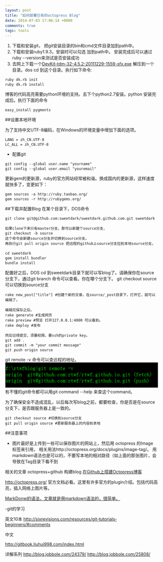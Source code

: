 ```yaml
---
layout: post
title: "如何部署已有的octopress Blog"
date: 2014-07-03 17:06:14 +0800
comments: true
tags: tools
---
```

1. 下载和安装git， 把git安装目录的bin和cmd文件目录加到path中。
2. 下载和安装ruby1.9.3，安装时可以勾选 加到path中。 安装完成后可以通过ruby --version来测试是否安装成功
3. 去网上下载一个[DevKit-tdm-32-4.5.2-20111229-1559-sfx.exe](https://github.com/downloads/oneclick/rubyinstaller/DevKit-tdm-32-4.5.2-20111229-1559-sfx.exe) 解压到一个目录。dos cd 到这个目录。执行如下命令:
```
ruby dk.rb init 
ruby dk.rb install
```
博客的代码高亮需要python环境的支持。去下个python2.7安装。python 安装完成后。执行下面的命令

```
easy_install pygments
```

##设置本地环境

为了支持中文UTF-8编码，在Windows的环境变量中增加下面的选项。
```
LANG = zh_CN.UTF-8
LC_ALL = zh_CN.UTF-8
```

- 配置git
```
git config --global user.name "yourname"
git config --global user.email "youremail"
```

更新gem的更新源，ruby的官方网站经常被和谐。换成国内的更新源，这样速度就快多了，变更如下：
```
gem sources -a http://ruby.taobao.org/
gem sources -r http://rubygems.org/
```

##下载并配置Blog
在某个目录下，DOS命令
```
git clone git@github.com:sweetdark/sweetdark.github.com.git sweetdark

如果clone下来只有master分支，那可以新建个source分支，
git checkout -b source 
这个命令会新建source分支并切换到source分支。
再执行git pull origin source 把远程的github上source分支拉到本地source分支。

cd sweetdark
gem install bundler
bundle install
```

配置好之后，DOS cd 到sweetdark目录下就可以写blog了。请确保你在source 分支下，通过git branch 命令可以查看。你在哪个分支下。 git checkout source 可以切换到source分支
```
rake new_post["title"] #创建个新的文章，在source/_post目录下，打开它，就可以编辑了。

编辑完保存之后。
rake generate #生成网页
rake preview #预览 打开127.0.0.1:4000 可以看到。
rake deploy #发布

然后记得提交，须要权限，要ssh的private key。
git add .
git commit -m "your commit message"
git push origin source

```
git remote -v 命令可以查远程的地址。
![](../images/gitremote.png)
有不懂的git命令都可以用git command --help 来查这个command。


为了确保安全不造成混乱，以后每次写blog之前，都要检查，你是否是在source分支下，是否跟服务器上是一致的。
```
git checkout source #切换到source分支
git pull origin source #更新服务器上的内容到本地
```

##注意事项
- 图片最好是上传到一些可以保存图片的网站上，然后用 octopress 的Image 标签来引用， 相关用法http://octopress.org/docs/plugins/image-tag/。
用markdown语法也是可以的，不要写本地的相对路径（如上面的那张图片，会导致在Tag目录下看不到

相关的文章
octopress+github 构建blog [在Github上搭建Octopress博客](http://xuhehuan.com/783.html)

http://octopress.org/ 官方文档必看。这里有许多官方的plugin介绍。包括代码高亮，插入网络上图片等。

[MarkDonw的语法，文章就是用markdown语法的，很简单。](http://qingbo.net/picky/502-markdown-syntax.html)

-git的学习 

英文10本
http://sixrevisions.com/resources/git-tutorials-beginners/#comments 

中文

http://gitbook.liuhui998.com/index.html 

详解系列
http://blog.jobbole.com/24379/ 
http://blog.jobbole.com/25808/ 
